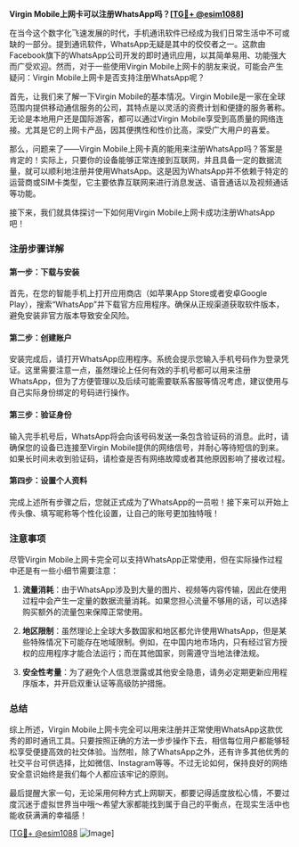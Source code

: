 **Virgin Mobile上网卡可以注册WhatsApp吗？[[TG💪+ @esim1088](https://t.me/s/esim1088)]**

在当今这个数字化飞速发展的时代，手机通讯软件已经成为我们日常生活中不可或缺的一部分。提到通讯软件，WhatsApp无疑是其中的佼佼者之一。这款由Facebook旗下的WhatsApp公司开发的即时通讯应用，以其简单易用、功能强大而广受欢迎。然而，对于一些使用Virgin Mobile上网卡的朋友来说，可能会产生疑问：Virgin Mobile上网卡是否支持注册WhatsApp呢？

首先，让我们来了解一下Virgin Mobile的基本情况。Virgin Mobile是一家在全球范围内提供移动通信服务的公司，其特点是以灵活的资费计划和便捷的服务著称。无论是本地用户还是国际游客，都可以通过Virgin Mobile享受到高质量的网络连接。尤其是它的上网卡产品，因其便携性和性价比高，深受广大用户的喜爱。

那么，问题来了——Virgin Mobile上网卡真的能用来注册WhatsApp吗？答案是肯定的！实际上，只要你的设备能够正常连接到互联网，并且具备一定的数据流量，就可以顺利地注册并使用WhatsApp。这是因为WhatsApp并不依赖于特定的运营商或SIM卡类型，它主要依靠互联网来进行消息发送、语音通话以及视频通话等功能。

接下来，我们就具体探讨一下如何用Virgin Mobile上网卡成功注册WhatsApp吧！

### 注册步骤详解

#### 第一步：下载与安装
首先，在您的智能手机上打开应用商店（如苹果App Store或者安卓Google Play），搜索“WhatsApp”并下载官方应用程序。确保从正规渠道获取软件版本，避免安装非官方版本导致安全风险。

#### 第二步：创建账户
安装完成后，请打开WhatsApp应用程序。系统会提示您输入手机号码作为登录凭证。这里需要注意一点，虽然理论上任何有效的手机号都可以用来注册WhatsApp，但为了方便管理以及后续可能需要联系客服等情况考虑，建议使用与自己实际身份绑定的号码进行操作。

#### 第三步：验证身份
输入完手机号后，WhatsApp将会向该号码发送一条包含验证码的消息。此时，请确保您的设备已连接至Virgin Mobile提供的网络信号，并耐心等待短信的到来。如果长时间未收到验证码，请检查是否有网络故障或者其他原因影响了接收过程。

#### 第四步：设置个人资料
完成上述所有步骤之后，您就正式成为了WhatsApp的一员啦！接下来可以开始上传头像、填写昵称等个性化设置，让自己的账号更加独特哦！

### 注意事项
尽管Virgin Mobile上网卡完全可以支持WhatsApp正常使用，但在实际操作过程中还是有一些小细节需要注意：

1. **流量消耗**：由于WhatsApp涉及到大量的图片、视频等内容传输，因此在使用过程中会产生一定量的数据流量消耗。如果您担心流量不够用的话，可以选择购买额外的流量包来保障正常使用。
   
2. **地区限制**：虽然理论上全球大多数国家和地区都允许使用WhatsApp，但是某些特殊情况下可能存在地域限制。例如，在中国内地市场内，只有经过官方授权的应用程序才能合法运行；而在其他国家，则需遵守当地法律法规。

3. **安全性考量**：为了避免个人信息泄露或其他安全隐患，请务必定期更新应用程序版本，并开启双重认证等高级防护措施。

### 总结
综上所述，Virgin Mobile上网卡完全可以用来注册并正常使用WhatsApp这款优秀的即时通讯工具。只要按照正确的方法一步步操作下去，相信每位用户都能够轻松享受便捷高效的社交体验。当然啦，除了WhatsApp之外，还有许多其他优秀的社交平台可供选择，比如微信、Instagram等等。不过无论如何，保持良好的网络安全意识始终是我们每个人都应该牢记的原则。

最后提醒大家一句，无论采用何种方式上网聊天，都要记得适度放松心情，不要过度沉迷于虚拟世界当中哦～希望大家都能找到属于自己的平衡点，在现实生活中也能收获满满的幸福感！

[[TG💪+ @esim1088](https://t.me/s/esim1088) ![Image](https://i.postimg.cc/4NQfJmqS/Snipaste-2025-05-13-00-14-12.png)]